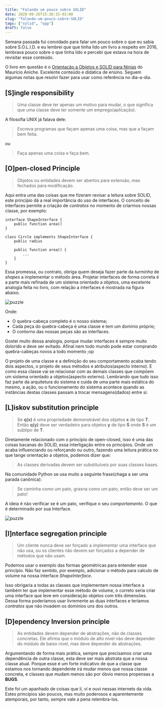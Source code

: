 ```yaml
---
title: "Falando um pouco sobre SOLID"
date: 2020-09-26T15:36:15-03:00
slug: "falando-um-pouco-sobre-SOLID"
tags: ["solid", "opp"]
draft: false
---
```

Semana passada fui convidado para falar um pouco sobre o que eu sabia sobre S.O.L.I.D. e eu lembrei que que tinha lido um livro a respeito em 2016, lembrava pouco sobre o que tinha lido e percebi que estava na hora de revisitar esse conteúdo.

O livro em questão é o [Orientação a Objetos e SOLID para Ninjas](https://www.casadocodigo.com.br/products/livro-oo-solid?_pos=1&_sid=ab84d16a2&_ss=r) do Maurício Aniche. Excelente conteúdo e didatica de ensino. Seguem algumas notas que resolvi fazer para usar como referência no dia-a-dia.

## [S]ingle responsibility

> Uma classe deve ter apenas um motivo para mudar, o que significa que uma classe deve ter somente um emprego(aplicação).

A filosofia UNIX já falava dele:

> Escreva programas que façam apenas uma coisa, mas que a façam bem feita.

ou

> Faça apenas uma coisa e faça bem.


## [O]pen-closed Principle

> Objetos ou entidades devem ser abertos para extensão, mas fechados para modificação.

Aqui entra uma das coisas que me fizeram revisar a leitura sobre SOLID, este princípio dá a real importância do uso de interfaces. O conceito de interfaces permite a criação de *contratos* no momento de criarmos nossas classe, por exemplo:

	interface ShapeInterface {
		public function area()
	}
	
	class Circle implements ShapeInterface {
		public radius
		
		public function area() {
			...
		}
	}

Essa promessa, ou contrato, obriga quem deseja fazer parte da *turminha* de *shapes* a implementar o método área. Projetar interfaces de forma correta é a parte mais refinada de um sistema orientado a objetos, uma excelente analogia feita no livro, com relação a interfaces é mostrada na figura abaixo.

![puzzle](/images/puzzle.png)

Onde:

  * O quebra-cabeça completo é o nosso sistema;
  * Cada peça do quebra-cabeça é uma classe e tem um domínio próprio;
  * O contorno das nossas peças são as interfaces.
  
Gostei muito dessa analogia, porque mudar interfaces é sempre muito dolorido e deve ser evitado. Afinal nem todo mundo pode estar comprando quebra-cabeças novos a todo momento ;op

O projeto de uma classe e a definição do seu comportamento acaba tendo dois aspectos, o projeto de seus métodos e atributos(aspecto interno). E como essa classe vai se relacionar com as demais classes que compõem um sistema orientado a objetos(aspecto externo). Lembrando que tudo isso faz parte da arquitetura do sistema e cuida de uma parte mais estática do mesmo, a ação, ou o funcionamento do sistema acontece quando as instâncias destas classes passam a trocar mensagens(dados) entre sí.

## [L]iskov substitution principle

>Se **q(x)** é uma propriedade demonstrável dos objetos **x** de tipo **T**. Então **q(y)** deve ser verdadeiro para objetos **y** de tipo **S** onde **S** é um subtipo de **T**.

Diretamente relacionado com o princípio de open-closed, isso é uma das coisas bacanas do SOLID, essa interligação entre os princípios. Onde um acaba influenciando ou reforçando ou outro, fazendo uma leitura prática no que tange orientação a objetos, podemos dizer que:

> As classes derivadas devem ser substituíveis por suas classes bases.

Na comunidade Python se usa muito a seguinte frase(chaga a ser uma parada canônica):

> Se caminha como um pato, grasna como um pato, então deve ser um pato!

A ideia é não verificar se é um pato, verifique o seu *comportamento*. O que é determinado por sua Interface.

![puzzle](/images/duck.jpg)

## [I]nterface segregation principle

> Um cliente nunca deve ser forçado a implementar uma interface que não usa, ou os clientes não devem ser forçados a depender de métodos que não usam.

Podemos usar o exemplo das formas geométricas para entender esse princípio. Não faz sentido, por exemplo, adicionar o método para calculo de volume na nossa interface *ShapeInterface*.

Isso obrigaria a todas as classes que implementam nossa interface a também ter que implementar esse método de volume, o correto seria criar uma interface que leve em consideração objetos com três dimensões. Dessa forma poderíamos usar livremente as duas interfaces e teríamos *contratos* que não invadem os domínios uns dos outros.

## [D]ependency Inversion principle

> As entidades devem depender de abstrações, não de classes concretas. Ele afirma que o módulo de alto nível não deve depender do módulo de baixo nível, mas deve depender de abstrações.

Argumentando de forma mais prática, sempre que precisamos criar uma dependência de outra classe, esta deve ser mais abstrata que a nossa classe atual. Porque esse é um forte indicativo de que a classe que estamos nos tornando dependente irá mudar menos que nossa classe concreta, e classes que mudam menos são por óbvio menos propensas a **BUGS**.

Este foi um apanhado de coisas que lí, ví e ouvi nessas internets da vida. Estes princípios são poucos, mas muito poderosos e aparentemente atemporais, por tanto, sempre vale a pena relembra-los.
